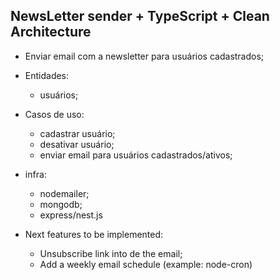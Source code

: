 ## NewsLetter sender + TypeScript + Clean Architecture

- Enviar email com a newsletter para usuários cadastrados;

- Entidades:
  - usuários;
- Casos de uso:
  - cadastrar usuário;
  - desativar usuário;
  - enviar email para usuários cadastrados/ativos;
- infra:

  - nodemailer;
  - mongodb;
  - express/nest.js

- Next features to be implemented:
  - Unsubscribe link into de the email;
  - Add a weekly email schedule (example: node-cron)
